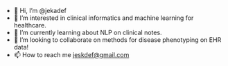 - 👋 Hi, I’m @jekadef
- 👀 I’m interested in clinical informatics and machine learning for healthcare.
- 🌱 I’m currently learning about NLP on clinical notes.
- 💞️ I’m looking to collaborate on methods for disease phenotyping on EHR data!
- 📫 How to reach me jeskdef@gmail.com

<!---
jekadef/jekadef is a ✨ special ✨ repository because its `README.md` (this file) appears on your GitHub profile.
You can click the Preview link to take a look at your changes.
--->

